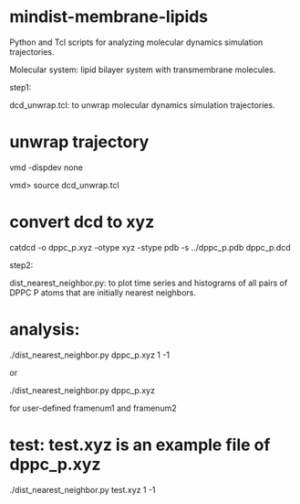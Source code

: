 # mindist-membrane-lipids


Python and Tcl scripts for analyzing molecular dynamics simulation trajectories.

Molecular system: lipid bilayer system with transmembrane molecules.


step1:

   dcd_unwrap.tcl: to unwrap molecular dynamics simulation trajectories.

   # unwrap trajectory
   
   vmd -dispdev none
   
   vmd> source dcd_unwrap.tcl

   # convert dcd to xyz
   
   catdcd -o dppc_p.xyz -otype xyz -stype pdb -s ../dppc_p.pdb  dppc_p.dcd


step2: 

   dist_nearest_neighbor.py: to plot time series and histograms of all pairs of DPPC P atoms that are initially nearest neighbors.

   # analysis:
   
   ./dist_nearest_neighbor.py dppc_p.xyz 1 -1
   
   or
   
   ./dist_nearest_neighbor.py dppc_p.xyz <framenum1> <framenum2>
   
   for user-defined framenum1 and framenum2

   # test: test.xyz is an example file of dppc_p.xyz
   
   ./dist_nearest_neighbor.py test.xyz 1 -1
